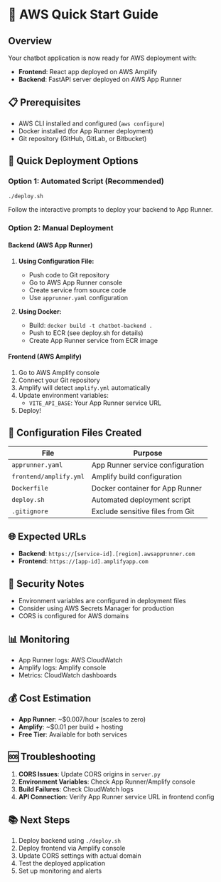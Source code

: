 # 🚀 AWS Quick Start Guide

## Overview
Your chatbot application is now ready for AWS deployment with:
- **Frontend**: React app deployed on AWS Amplify
- **Backend**: FastAPI server deployed on AWS App Runner

## 📋 Prerequisites
- AWS CLI installed and configured (`aws configure`)
- Docker installed (for App Runner deployment)
- Git repository (GitHub, GitLab, or Bitbucket)

## 🎯 Quick Deployment Options

### Option 1: Automated Script (Recommended)
```bash
./deploy.sh
```
Follow the interactive prompts to deploy your backend to App Runner.

### Option 2: Manual Deployment

#### Backend (AWS App Runner)
1. **Using Configuration File:**
   - Push code to Git repository
   - Go to AWS App Runner console
   - Create service from source code
   - Use `apprunner.yaml` configuration

2. **Using Docker:**
   - Build: `docker build -t chatbot-backend .`
   - Push to ECR (see deploy.sh for details)
   - Create App Runner service from ECR image

#### Frontend (AWS Amplify)
1. Go to AWS Amplify console
2. Connect your Git repository
3. Amplify will detect `amplify.yml` automatically
4. Update environment variables:
   - `VITE_API_BASE`: Your App Runner service URL
5. Deploy!

## 🔧 Configuration Files Created

| File | Purpose |
|------|---------|
| `apprunner.yaml` | App Runner service configuration |
| `frontend/amplify.yml` | Amplify build configuration |
| `Dockerfile` | Docker container for App Runner |
| `deploy.sh` | Automated deployment script |
| `.gitignore` | Exclude sensitive files from Git |

## 🌐 Expected URLs
- **Backend**: `https://[service-id].[region].awsapprunner.com`
- **Frontend**: `https://[app-id].amplifyapp.com`

## 🔐 Security Notes
- Environment variables are configured in deployment files
- Consider using AWS Secrets Manager for production
- CORS is configured for AWS domains

## 📊 Monitoring
- App Runner logs: AWS CloudWatch
- Amplify logs: Amplify console
- Metrics: CloudWatch dashboards

## 💰 Cost Estimation
- **App Runner**: ~$0.007/hour (scales to zero)
- **Amplify**: ~$0.01 per build + hosting
- **Free Tier**: Available for both services

## 🆘 Troubleshooting
1. **CORS Issues**: Update CORS origins in `server.py`
2. **Environment Variables**: Check App Runner/Amplify console
3. **Build Failures**: Check CloudWatch logs
4. **API Connection**: Verify App Runner service URL in frontend config

## 📚 Next Steps
1. Deploy backend using `./deploy.sh`
2. Deploy frontend via Amplify console
3. Update CORS settings with actual domain
4. Test the deployed application
5. Set up monitoring and alerts
